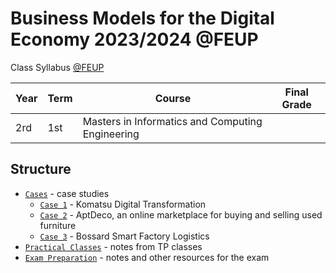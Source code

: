 # Business Models for the Digital Economy 2023/2024 @FEUP

Class Syllabus [@FEUP](https://sigarra.up.pt/feup/en/ucurr_geral.ficha_uc_view?pv_ocorrencia_id=518839)

| **Year** | **Term**  | **Course** | **Final Grade** |
|   ---    |    ---    |    ---     |    ---          |
| 2rd | 1st | Masters in Informatics and Computing Engineering | |

## Structure

- [`Cases`](./cases) - case studies
  - [`Case 1`](./cases/Study%20Case%201%20-%20Komatsu/) - Komatsu Digital Transformation
  - [`Case 2`](./cases/Study%20Case%202%20-%20AptDeco/) - AptDeco, an online marketplace for buying and selling used furniture
  - [`Case 3`](./cases/Study%20Case%203%20-%20Bossard/) - Bossard Smart Factory Logistics
- [`Practical Classes`](./tp-classes) - notes from TP classes
- [`Exam Preparation`](./exam) - notes and other resources for the exam
